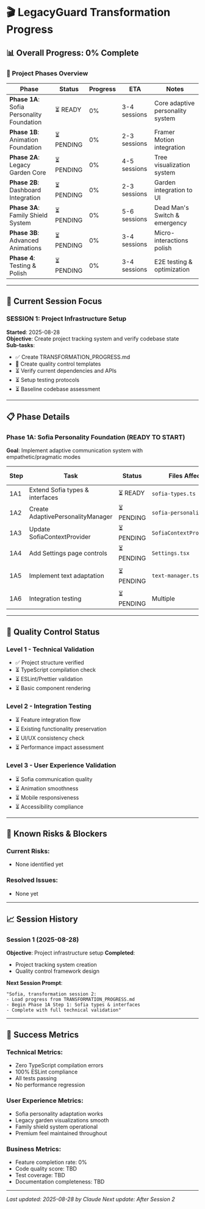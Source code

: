 # 🎬 LegacyGuard Transformation Progress

## 📊 Overall Progress: 0% Complete

### 🎯 Project Phases Overview

| Phase | Status | Progress | ETA | Notes |
|-------|--------|----------|-----|-------|
| **Phase 1A**: Sofia Personality Foundation | ⏳ READY | 0% | 3-4 sessions | Core adaptive personality system |
| **Phase 1B**: Animation Foundation | ⏳ PENDING | 0% | 2-3 sessions | Framer Motion integration |
| **Phase 2A**: Legacy Garden Core | ⏳ PENDING | 0% | 4-5 sessions | Tree visualization system |
| **Phase 2B**: Dashboard Integration | ⏳ PENDING | 0% | 2-3 sessions | Garden integration to UI |
| **Phase 3A**: Family Shield System | ⏳ PENDING | 0% | 5-6 sessions | Dead Man's Switch & emergency |
| **Phase 3B**: Advanced Animations | ⏳ PENDING | 0% | 3-4 sessions | Micro-interactions polish |
| **Phase 4**: Testing & Polish | ⏳ PENDING | 0% | 3-4 sessions | E2E testing & optimization |

---

## 🔄 Current Session Focus

### **SESSION 1**: Project Infrastructure Setup
**Started**: 2025-08-28  
**Objective**: Create project tracking system and verify codebase state  
**Sub-tasks**:
- ✅ Create TRANSFORMATION_PROGRESS.md
- 🔄 Create quality control templates
- ⏳ Verify current dependencies and APIs
- ⏳ Setup testing protocols
- ⏳ Baseline codebase assessment

---

## 📋 Phase Details

### Phase 1A: Sofia Personality Foundation (READY TO START)
**Goal**: Implement adaptive communication system with empathetic/pragmatic modes

| Step | Task | Status | Files Affected | Quality Gates |
|------|------|--------|----------------|---------------|
| 1A1 | Extend Sofia types & interfaces | ⏳ READY | `sofia-types.ts` | TypeScript compilation |
| 1A2 | Create AdaptivePersonalityManager | ⏳ PENDING | `sofia-personality.ts` | Unit tests pass |
| 1A3 | Update SofiaContextProvider | ⏳ PENDING | `SofiaContextProvider.tsx` | Integration test |
| 1A4 | Add Settings page controls | ⏳ PENDING | `Settings.tsx` | UI functionality |
| 1A5 | Implement text adaptation | ⏳ PENDING | `text-manager.ts` | Message variation test |
| 1A6 | Integration testing | ⏳ PENDING | Multiple | E2E flow test |

---

## 🧪 Quality Control Status

### Level 1 - Technical Validation
- ✅ Project structure verified
- ⏳ TypeScript compilation check
- ⏳ ESLint/Prettier validation
- ⏳ Basic component rendering

### Level 2 - Integration Testing  
- ⏳ Feature integration flow
- ⏳ Existing functionality preservation
- ⏳ UI/UX consistency check
- ⏳ Performance impact assessment

### Level 3 - User Experience Validation
- ⏳ Sofia communication quality
- ⏳ Animation smoothness
- ⏳ Mobile responsiveness
- ⏳ Accessibility compliance

---

## 🚨 Known Risks & Blockers

### Current Risks:
- None identified yet

### Resolved Issues:
- None yet

---

## 📈 Session History

### Session 1 (2025-08-28)
**Objective**: Project infrastructure setup
**Completed**:
- Project tracking system creation
- Quality control framework design

**Next Session Prompt**:
```
"Sofia, transformation session 2:
- Load progress from TRANSFORMATION_PROGRESS.md
- Begin Phase 1A Step 1: Sofia types & interfaces
- Complete with full technical validation"
```

---

## 🎯 Success Metrics

### Technical Metrics:
- Zero TypeScript compilation errors
- 100% ESLint compliance
- All tests passing
- No performance regression

### User Experience Metrics:
- Sofia personality adaptation works
- Legacy garden visualizations smooth
- Family shield system operational
- Premium feel maintained throughout

### Business Metrics:
- Feature completion rate: 0%
- Code quality score: TBD
- Test coverage: TBD
- Documentation completeness: TBD

---

*Last updated: 2025-08-28 by Claude*
*Next update: After Session 2*